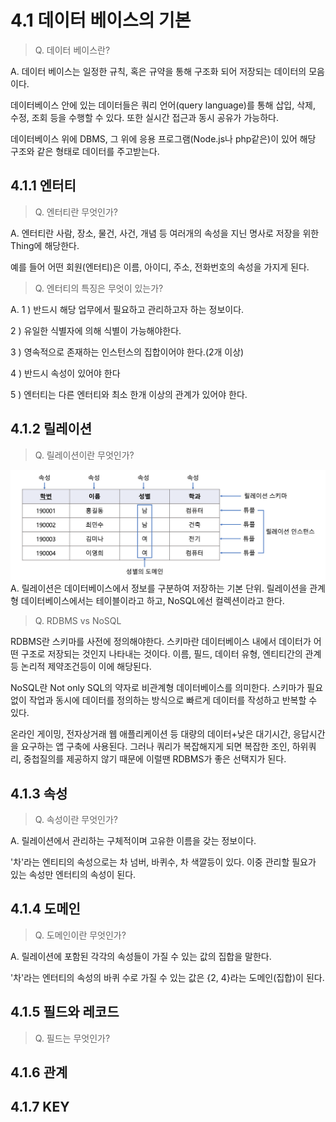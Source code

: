 # 4.1 데이터 베이스의 기본 


> Q. 데이터 베이스란? 

A. 데이터 베이스는 일정한 규칙, 혹은 규약을 통해 구조화 되어 저장되는 데이터의 모음이다. 

데이터베이스 안에 있는 데이터들은 쿼리 언어(query language)를 통해 삽입, 삭제, 수정, 조회 등을 수행할 수 있다. 또한 실시간 접근과 동시 공유가 가능하다. 

데이터베이스 위에 DBMS, 그 위에 응용 프로그램(Node.js나 php같은)이 있어 해당 구조와 같은 형태로 데이터를 주고받는다. 


## 4.1.1 엔터티

> Q. 엔터티란 무엇인가?

A. 엔터티란 사람, 장소, 물건, 사건, 개념 등 여러개의 속성을 지닌 명사로 저장을 위한 Thing에 해당한다.

예를 들어 어떤 회원(엔터티)은 이름, 아이디, 주소, 전화번호의 속성을 가지게 된다.

> Q. 엔터티의 특징은 무엇이 있는가?

A. 
1 ) 반드시 해당 업무에서 필요하고 관리하고자 하는 정보이다.

2 ) 유일한 식별자에 의해 식별이 가능해야한다. 

3 ) 영속적으로 존재하는 인스턴스의 집합이어야 한다.(2개 이상)

4 ) 반드시 속성이 있어야 한다 

5 ) 엔터티는 다른 엔터티와 최소 한개 이상의 관계가 있어야 한다. 


## 4.1.2 릴레이션

> Q. 릴레이션이란 무엇인가?


![릴레이션](assets\4.1.2.릴레이션.png)
A. 릴레이션은 데이터베이스에서 정보를 구분하여 저장하는 기본 단위. 
릴레이션을 관계형 데이터베이스에서는 테이블이라고 하고, NoSQL에선 컬렉션이라고 한다. 


> Q. RDBMS vs NoSQL

RDBMS란 스키마를 사전에 정의해야한다. 스키마란 데이터베이스 내에서 데이터가 어떤 구조로 저장되는 것인지 나타내는 것이다. 이름, 필드, 데이터 유형, 엔티티간의 관계 등 논리적 제약조건등이 이에 해당된다. 


NoSQL란 Not only SQL의 약자로 비관계형 데이터베이스를 의미한다. 스키마가 필요 없이 작업과 동시에 데이터를 정의하는 방식으로 빠르게 데이터를 작성하고 반복할 수 있다. 

온라인 게이밍, 전자상거래 웹 애플리케이션 등 대량의 데이터+낮은 대기시간, 응답시간을 요구하는 앱 구축에 사용된다. 
그러나 쿼리가 복잡해지게 되면 복잡한 조인, 하위쿼리, 중첩질의를 제공하지 않기 때문에 이럴땐 RDBMS가 좋은 선택지가 된다. 


## 4.1.3 속성

> Q. 속성이란 무엇인가?

A. 릴레이션에서 관리하는 구체적이며 고유한 이름을 갖는 정보이다. 

'차'라는 엔티티의 속성으로는 차 넘버, 바퀴수, 차 색깔등이 있다. 
이중 관리할 필요가 있는 속성만 엔터티의 속성이 된다. 


## 4.1.4 도메인

>Q. 도메인이란 무엇인가?

A. 릴레이션에 포함된 각각의 속성들이 가질 수 있는 값의 집합을 말한다. 

'차'라는 엔터티의 속성의 바퀴 수로 가질 수 있는 값은 {2, 4}라는 도메인(집합)이 된다. 



## 4.1.5 필드와 레코드 

> Q. 필드는 무엇인가?


## 4.1.6 관계


## 4.1.7 KEY






